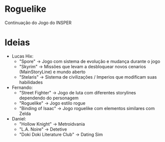 # Roguelike
Continuação do Jogo do INSPER
# Ideias
- Lucas Hix:
	- "Spore" -> Jogo com sistema de evolução e mudança durante o jogo
	- "Skyrim" -> Missões que levam a desbloquear novos cenarios (MainStoryLine) e mundo aberto
	- "Stelaris" -> Sistema de civilizações / Imperios que modificam suas habilidades
- Fernando:
	- "Street Fighter" -> Jogo de luta com diferentes storylines dependendo do personagem
	- "Roguelike" -> Jogo estilo rogue
	- "Binding of Isaac" -> Jogo roguelike com elementos similares com Zelda
- Daniel:
	- "Hollow Knight" -> Metroidvania
	- "L.A. Noire" -> Detetive
	- "Doki Doki Literature Club" -> Dating Sim
